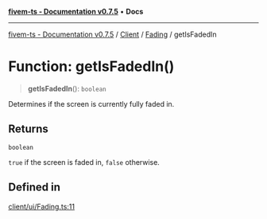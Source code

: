 [**fivem-ts - Documentation v0.7.5**](../../../../../README.md) • **Docs**

***

[fivem-ts - Documentation v0.7.5](../../../../../README.md) / [Client](../../../README.md) / [Fading](../README.md) / getIsFadedIn

# Function: getIsFadedIn()

> **getIsFadedIn**(): `boolean`

Determines if the screen is currently fully faded in.

## Returns

`boolean`

`true` if the screen is faded in, `false` otherwise.

## Defined in

[client/ui/Fading.ts:11](https://github.com/Purpose-Dev/fivem-ts/blob/main/src/client/ui/Fading.ts#L11)
